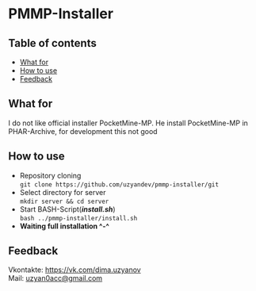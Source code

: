 # PMMP-Installer

## Table of contents

* [What for](#what-for)
* [How to use](#how-to-use)
* [Feedback](#feedback)

## What for

I do not like official installer PocketMine-MP. He install PocketMine-MP in PHAR-Archive, for development this not good

## How to use

* Repository cloning <br>
`git clone https://github.com/uzyandev/pmmp-installer/git`
* Select directory for server <br>
`mkdir server && cd server`
* Start BASH-Script(***install.sh***) <br>
`bash ../pmmp-installer/install.sh`
* **Waiting full installation ^-^**

## Feedback

Vkontakte: <https://vk.com/dima.uzyanov>
<br>
Mail: uzyan0acc@gmail.com
